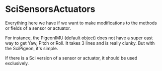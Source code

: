 # SciSensorsActuators

Everything here we have if we want to make modifications to the methods or fields of a sensor or actuator.

For instance, the PigeonIMU (default object) does not have a super east way to get Yaw, Pitch or Roll. It takes 3 lines and is really clunky. But with the SciPigeon, it's simple.

If there is a Sci version of a sensor or actuator, it should be used exclusively.
